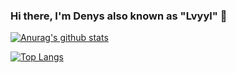 ### Hi there, I'm Denys also known as "Lvyyl" 👋 
[![Anurag's github stats](https://github-readme-stats.vercel.app/api?username=lvyyln)](https://github.com/anuraghazra/github-readme-stats)


[![Top Langs](https://github-readme-stats.vercel.app/api/top-langs/?username=lvyyln)](https://github.com/anuraghazra/github-readme-stats)
<!--
**lvyyln/lvyyln** is a ✨ _special_ ✨ repository because its `README.md` (this file) appears on your GitHub profile.

Here are some ideas to get you started:

- 🔭 I’m currently working on ...
- 🌱 I’m currently learning ...
- 👯 I’m looking to collaborate on ...
- 🤔 I’m looking for help with ...
- 💬 Ask me about ...
- 📫 How to reach me: ...
- 😄 Pronouns: ...
- ⚡ Fun fact: ...
-->
